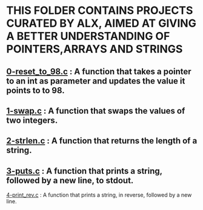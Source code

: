 # THIS FOLDER CONTAINS PROJECTS CURATED BY ALX, AIMED AT GIVING A BETTER UNDERSTANDING OF POINTERS,ARRAYS AND STRINGS
[0-reset_to_98.c]() : A function that takes a pointer to an int as parameter and updates the value it points to to 98. 
---
[1-swap.c]() : A function that swaps the values of two integers.
---
[2-strlen.c]() : A function that returns the length of a string.
---
[3-puts.c]() : A function that prints a string, followed by a new line, to stdout.
---
[4-print_rev.c]() : A function that prints a string, in reverse, followed by a new line.
